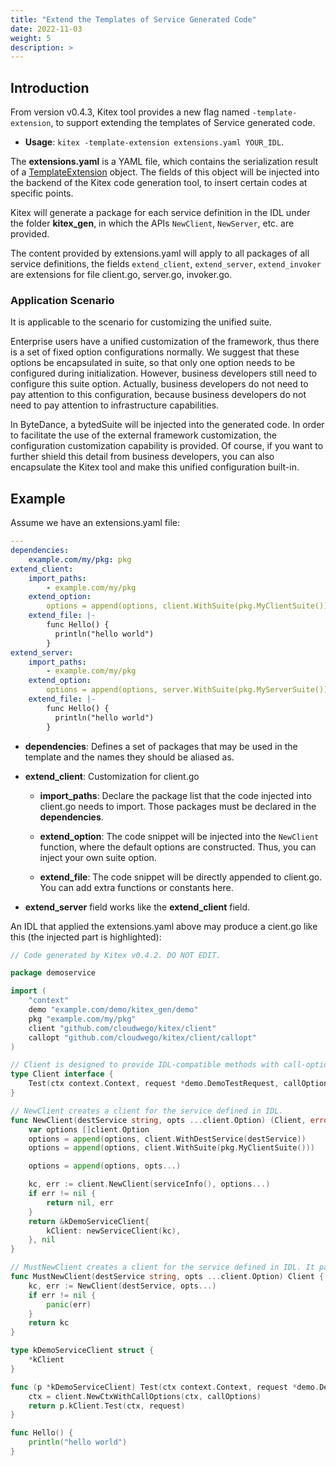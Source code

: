 ```yaml
---
title: "Extend the Templates of Service Generated Code"
date: 2022-11-03
weight: 5
description: >
---
```


## Introduction

From version v0.4.3, Kitex tool provides a new flag named `-template-extension`, to support extending the templates of Service generated code.

- **Usage**: `kitex -template-extension extensions.yaml YOUR_IDL`.

The **extensions.yaml** is a YAML file, which contains the serialization result of a [TemplateExtension](https://pkg.go.dev/github.com/cloudwego/kitex/tool/internal_pkg/generator#TemplateExtension) object. The fields of this object will be injected into the backend of the Kitex code generation tool, to insert certain codes at specific points.

Kitex will generate a package for each service definition in the IDL under the folder **kitex_gen**, in which the APIs `NewClient`, `NewServer`, etc. are provided.

The content provided by extensions.yaml will apply to all packages of all service definitions, the fields `extend_client`, `extend_server`, `extend_invoker` are extensions for file client.go, server.go, invoker.go.

### Application Scenario

It is applicable to the scenario for customizing the unified suite.

Enterprise users have a unified customization of the framework, thus there is a set of fixed option configurations normally. We suggest that these options be encapsulated in suite, so that only one option needs to be configured during initialization. However, business developers still need to configure this suite option. Actually, business developers do not need to pay attention to this configuration, because business developers do not need to pay attention to infrastructure capabilities.

In ByteDance, a bytedSuite will be injected into the generated code. In order to facilitate the use of the external framework customization, the configuration customization capability is provided. Of course, if you want to further shield this detail from business developers, you can also encapsulate the Kitex tool and make this unified configuration built-in.

## Example

Assume we have an extensions.yaml file:

```yaml
---
dependencies:
    example.com/my/pkg: pkg
extend_client:
    import_paths:
        - example.com/my/pkg
    extend_option:
        options = append(options, client.WithSuite(pkg.MyClientSuite()))
    extend_file: |-
        func Hello() {
          println("hello world")
        }
extend_server:
    import_paths:
        - example.com/my/pkg
    extend_option:
        options = append(options, server.WithSuite(pkg.MyServerSuite()))
    extend_file: |-
        func Hello() {
          println("hello world")
        }
```

- **dependencies**: Defines a set of packages that may be used in the template and the names they should be aliased as.

- **extend_client**: Customization for client.go

    - **import_paths**: Declare the package list that the code injected into client.go needs to import. Those packages must be declared in the **dependencies**.

    - **extend_option**: The code snippet will be injected into the `NewClient` function, where the default options are constructed. Thus, you can inject your own suite option.

    - **extend_file**: The code snippet will be directly appended to client.go. You can add extra functions or constants here.

- **extend_server** field works like the **extend_client** field.

An IDL that applied the extensions.yaml above may produce a cient.go like this (the injected part is highlighted):

```go {linenos=table,hl_lines=[8,22,"53-55"]}
// Code generated by Kitex v0.4.2. DO NOT EDIT.

package demoservice

import (
	"context"
	demo "example.com/demo/kitex_gen/demo"
	pkg "example.com/my/pkg"
	client "github.com/cloudwego/kitex/client"
	callopt "github.com/cloudwego/kitex/client/callopt"
)

// Client is designed to provide IDL-compatible methods with call-option parameter for kitex framework.
type Client interface {
	Test(ctx context.Context, request *demo.DemoTestRequest, callOptions ...callopt.Option) (r *demo.DemoTestResponse, err error)
}

// NewClient creates a client for the service defined in IDL.
func NewClient(destService string, opts ...client.Option) (Client, error) {
	var options []client.Option
	options = append(options, client.WithDestService(destService))
	options = append(options, client.WithSuite(pkg.MyClientSuite()))

	options = append(options, opts...)

	kc, err := client.NewClient(serviceInfo(), options...)
	if err != nil {
		return nil, err
	}
	return &kDemoServiceClient{
		kClient: newServiceClient(kc),
	}, nil
}

// MustNewClient creates a client for the service defined in IDL. It panics if any error occurs.
func MustNewClient(destService string, opts ...client.Option) Client {
	kc, err := NewClient(destService, opts...)
	if err != nil {
		panic(err)
	}
	return kc
}

type kDemoServiceClient struct {
	*kClient
}

func (p *kDemoServiceClient) Test(ctx context.Context, request *demo.DemoTestRequest, callOptions ...callopt.Option) (r *demo.DemoTestResponse, err error) {
	ctx = client.NewCtxWithCallOptions(ctx, callOptions)
	return p.kClient.Test(ctx, request)
}

func Hello() {
	println("hello world")
}
```
